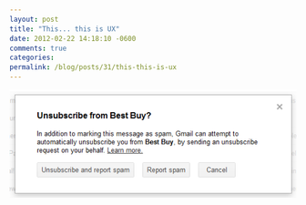 ```yaml
---
layout: post
title: "This... this is UX"
date: 2012-02-22 14:18:10 -0600
comments: true
categories:
permalink: /blog/posts/31/this-this-is-ux
---
```


![UX in Action](/blog/images/36.png)